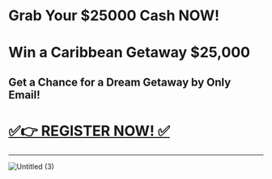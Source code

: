 # Grab Your $25000 Cash NOW!

# Win a Caribbean Getaway $25,000


## Get a Chance for a Dream Getaway by Only Email!

# [✅👉 REGISTER NOW! ✅](https://smrturl.co/a/s4f603f7e94/1511?s1=fb)
---
![Untitled (3)](https://github.com/user-attachments/assets/110aa0bc-cdfd-4490-98bb-469cd22b43d0)
